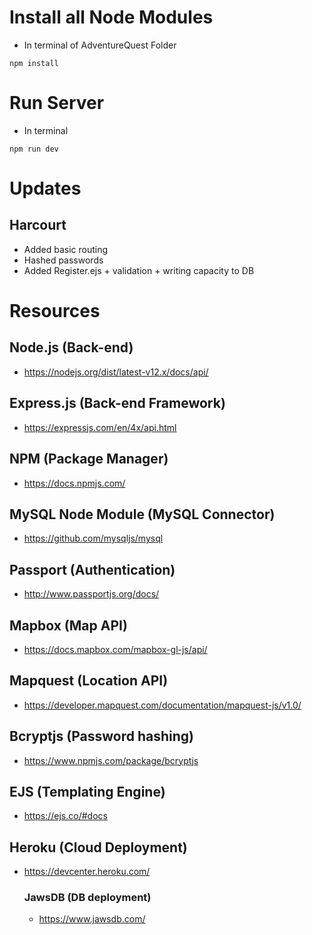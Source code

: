 # Install all Node Modules

- In terminal of AdventureQuest Folder

```
npm install
```

# Run Server

- In terminal

```
npm run dev
```

# Updates

## Harcourt

- Added basic routing
- Hashed passwords
- Added Register.ejs + validation + writing capacity to DB

# Resources

## Node.js (Back-end)

- https://nodejs.org/dist/latest-v12.x/docs/api/

## Express.js (Back-end Framework)

- https://expressjs.com/en/4x/api.html

## NPM (Package Manager)

- https://docs.npmjs.com/

## MySQL Node Module (MySQL Connector)

- https://github.com/mysqljs/mysql

## Passport (Authentication)

- http://www.passportjs.org/docs/

## Mapbox (Map API)

- https://docs.mapbox.com/mapbox-gl-js/api/

## Mapquest (Location API)

- https://developer.mapquest.com/documentation/mapquest-js/v1.0/

## Bcryptjs (Password hashing)

- https://www.npmjs.com/package/bcryptjs

## EJS (Templating Engine)

- https://ejs.co/#docs

## Heroku (Cloud Deployment)

- https://devcenter.heroku.com/
  ### JawsDB (DB deployment)
  - https://www.jawsdb.com/
